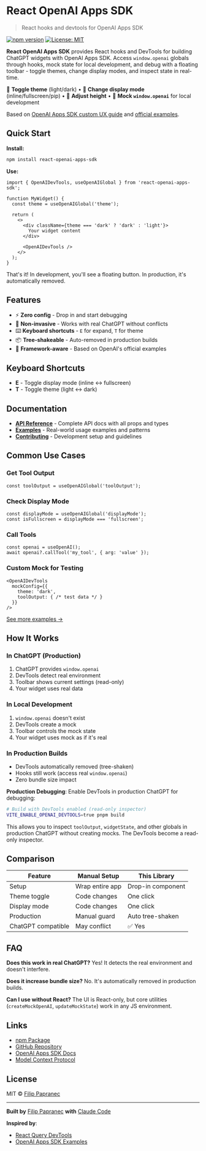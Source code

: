 # React OpenAI Apps SDK

> React hooks and devtools for OpenAI Apps SDK

[![npm version](https://img.shields.io/npm/v/react-openai-apps-sdk)](https://www.npmjs.com/package/react-openai-apps-sdk)
[![License: MIT](https://img.shields.io/badge/License-MIT-blue.svg)](https://opensource.org/licenses/MIT)

**React OpenAI Apps SDK** provides React hooks and DevTools for building ChatGPT widgets with OpenAI Apps SDK. Access `window.openai` globals through hooks, mock state for local development, and debug with a floating toolbar - toggle themes, change display modes, and inspect state in real-time.

🎨 **Toggle theme** (light/dark) • 📐 **Change display mode** (inline/fullscreen/pip) • 📏 **Adjust height** • 🧪 **Mock `window.openai`** for local development

Based on [OpenAI Apps SDK custom UX guide](https://developers.openai.com/apps-sdk/build/custom-ux) and [official examples](https://github.com/openai/openai-apps-sdk-examples).

## Quick Start

**Install:**

```bash
npm install react-openai-apps-sdk
```

**Use:**

```tsx
import { OpenAIDevTools, useOpenAIGlobal } from 'react-openai-apps-sdk';

function MyWidget() {
  const theme = useOpenAIGlobal('theme');

  return (
    <>
      <div className={theme === 'dark' ? 'dark' : 'light'}>
        Your widget content
      </div>

      <OpenAIDevTools />
    </>
  );
}
```

That's it! In development, you'll see a floating button. In production, it's automatically removed.

## Features

- ⚡ **Zero config** - Drop in and start debugging
- 🎯 **Non-invasive** - Works with real ChatGPT without conflicts
- ⌨️ **Keyboard shortcuts** - `E` for expand, `T` for theme
- 📦 **Tree-shakeable** - Auto-removed in production builds
- 🔌 **Framework-aware** - Based on OpenAI's official examples

## Keyboard Shortcuts

- **E** - Toggle display mode (inline ↔ fullscreen)
- **T** - Toggle theme (light ↔ dark)

## Documentation

- **[API Reference](./API.md)** - Complete API docs with all props and types
- **[Examples](./EXAMPLES.md)** - Real-world usage examples and patterns
- **[Contributing](./CONTRIBUTING.md)** - Development setup and guidelines

## Common Use Cases

### Get Tool Output

```tsx
const toolOutput = useOpenAIGlobal('toolOutput');
```

### Check Display Mode

```tsx
const displayMode = useOpenAIGlobal('displayMode');
const isFullscreen = displayMode === 'fullscreen';
```

### Call Tools

```tsx
const openai = useOpenAI();
await openai?.callTool('my_tool', { arg: 'value' });
```

### Custom Mock for Testing

```tsx
<OpenAIDevTools
  mockConfig={{
    theme: 'dark',
    toolOutput: { /* test data */ }
  }}
/>
```

[See more examples →](./EXAMPLES.md)

## How It Works

### In ChatGPT (Production)

1. ChatGPT provides `window.openai`
2. DevTools detect real environment
3. Toolbar shows current settings (read-only)
4. Your widget uses real data

### In Local Development

1. `window.openai` doesn't exist
2. DevTools create a mock
3. Toolbar controls the mock state
4. Your widget uses mock as if it's real

### In Production Builds

- DevTools automatically removed (tree-shaken)
- Hooks still work (access real `window.openai`)
- Zero bundle size impact

**Production Debugging**: Enable DevTools in production ChatGPT for debugging:

```bash
# Build with DevTools enabled (read-only inspector)
VITE_ENABLE_OPENAI_DEVTOOLS=true pnpm build
```

This allows you to inspect `toolOutput`, `widgetState`, and other globals in production ChatGPT without creating mocks. The DevTools become a read-only inspector.

## Comparison

| Feature | Manual Setup | This Library |
|---------|--------------|--------------|
| Setup | Wrap entire app | Drop-in component |
| Theme toggle | Code changes | One click |
| Display mode | Code changes | One click |
| Production | Manual guard | Auto tree-shaken |
| ChatGPT compatible | May conflict | ✅ Yes |

## FAQ

**Does this work in real ChatGPT?**
Yes! It detects the real environment and doesn't interfere.

**Does it increase bundle size?**
No. It's automatically removed in production builds.

**Can I use without React?**
The UI is React-only, but core utilities (`createMockOpenAI`, `updateMockState`) work in any JS environment.

## Links

- [npm Package](https://www.npmjs.com/package/react-openai-apps-sdk)
- [GitHub Repository](https://github.com/filippofilip95/react-openai-apps-sdk)
- [OpenAI Apps SDK Docs](https://developers.openai.com/apps-sdk)
- [Model Context Protocol](https://modelcontextprotocol.io)

## License

MIT © [Filip Papranec](https://github.com/filippofilip95)

---

**Built by** [Filip Papranec](https://github.com/filippofilip95) **with** [Claude Code](https://claude.ai/code)

**Inspired by**:
- [React Query DevTools](https://tanstack.com/query/latest/docs/framework/react/devtools)
- [OpenAI Apps SDK Examples](https://developers.openai.com/apps-sdk/build/custom-ux)

